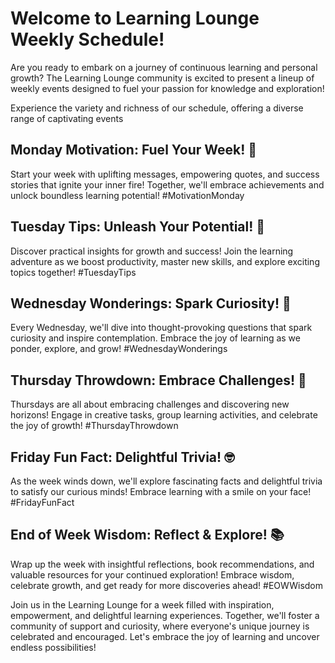 # Welcome to Learning Lounge Weekly Schedule!

Are you ready to embark on a journey of continuous learning and personal growth? The Learning Lounge community is excited to present a lineup of weekly events designed to fuel your passion for knowledge and exploration!

Experience the variety and richness of our schedule, offering a diverse range of captivating events

## Monday Motivation: Fuel Your Week! 🌟
Start your week with uplifting messages, empowering quotes, and success stories that ignite your inner fire! Together, we'll embrace achievements and unlock boundless learning potential! #MotivationMonday

## Tuesday Tips: Unleash Your Potential! 🚀
Discover practical insights for growth and success! Join the learning adventure as we boost productivity, master new skills, and explore exciting topics together! #TuesdayTips

## Wednesday Wonderings: Spark Curiosity! 🌈
Every Wednesday, we'll dive into thought-provoking questions that spark curiosity and inspire contemplation. Embrace the joy of learning as we ponder, explore, and grow! #WednesdayWonderings

## Thursday Throwdown: Embrace Challenges! 💪
Thursdays are all about embracing challenges and discovering new horizons! Engage in creative tasks, group learning activities, and celebrate the joy of growth! #ThursdayThrowdown

## Friday Fun Fact: Delightful Trivia! 🤓
As the week winds down, we'll explore fascinating facts and delightful trivia to satisfy our curious minds! Embrace learning with a smile on your face! #FridayFunFact

## End of Week Wisdom: Reflect & Explore! 📚
Wrap up the week with insightful reflections, book recommendations, and valuable resources for your continued exploration! Embrace wisdom, celebrate growth, and get ready for more discoveries ahead! #EOWWisdom

Join us in the Learning Lounge for a week filled with inspiration, empowerment, and delightful learning experiences. Together, we'll foster a community of support and curiosity, where everyone's unique journey is celebrated and encouraged. Let's embrace the joy of learning and uncover endless possibilities!